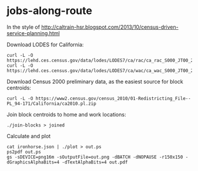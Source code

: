 jobs-along-route
================

In the style of http://caltrain-hsr.blogspot.com/2013/10/census-driven-service-planning.html

Download LODES for California:

```
curl -L -O https://lehd.ces.census.gov/data/lodes/LODES7/ca/rac/ca_rac_S000_JT00_2015.csv.gz
curl -L -O https://lehd.ces.census.gov/data/lodes/LODES7/ca/wac/ca_wac_S000_JT00_2015.csv.gz
```

Download Census 2000 preliminary data, as the easiest source
for block centroids:

```
curl -L -O https://www2.census.gov/census_2010/01-Redistricting_File--PL_94-171/California/ca2010.pl.zip
```

Join block centroids to home and work locations:

```
./join-blocks > joined
```

Calculate and plot

```
cat ironhorse.json | ./plot > out.ps
ps2pdf out.ps
gs -sDEVICE=png16m -sOutputFile=out.png -dBATCH -dNOPAUSE -r150x150 -dGraphicsAlphaBits=4 -dTextAlphaBits=4 out.pdf
```
